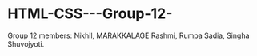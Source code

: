 # HTML-CSS---Group-12-

Group 12 members: Nikhil, MARAKKALAGE Rashmi, Rumpa Sadia, Singha Shuvojyoti.
